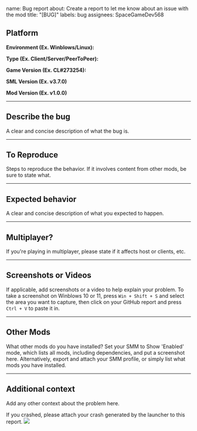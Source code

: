 
name: Bug report
about: Create a report to let me know about an issue with the mod
title: "[BUG]"
labels: bug
assignees: SpaceGameDev568



## Platform

__Environment (Ex. Winblows/Linux):__

__Type (Ex. Client/Server/PeerToPeer):__

__Game Version (Ex. CL#273254):__

__SML Version (Ex. v3.7.0)__

__Mod Version (Ex. v1.0.0)__

---

## Describe the bug

A clear and concise description of what the bug is.


---

## To Reproduce

Steps to reproduce the behavior. If it involves content from other mods, be sure to state what.


---

## Expected behavior

A clear and concise description of what you expected to happen.


---

## Multiplayer?

If you're playing in multiplayer, please state if it affects host or clients, etc.


---

## Screenshots or Videos

If applicable, add screenshots or a video to help explain your problem. To take a screenshot on Winblows 10 or 11, press `Win + Shift + S` and select the area you want to capture, then click on your GitHub report and press `Ctrl + V` to paste it in.

---

## Other Mods

What other mods do you have installed? Set your SMM to Show 'Enabled' mode, which lists all mods, including dependencies, and put a screenshot here. Alternatively, export and attach your SMM profile, or simply list what mods you have installed.


---

## Additional context

Add any other context about the problem here.


If you crashed, please attach your crash generated by the launcher to this report.
![](https://cdn.discordapp.com/attachments/555782140533407764/738104443849015387/unknown.png)
